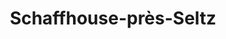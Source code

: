 ---
title: Schaffhouse-près-Seltz
url: /schaffhouse-pres-seltz/
latitude: 48.909
longitude: 8.091
---
